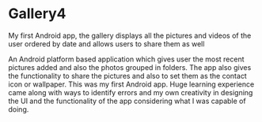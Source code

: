 # Gallery4
My first Android app, the gallery displays all the pictures and videos of the user ordered by date and allows users to share them as well

An Android platform based application which gives user the most recent pictures added and also the photos grouped in folders. The app also gives the functionality to share the pictures and also to set them as the contact icon or wallpaper. This was my first Android app. Huge learning experience came along with ways to identify errors and my own creativity in designing the UI and the functionality of the app considering what I was capable of doing.

